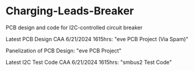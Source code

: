 # Charging-Leads-Breaker
PCB design and code for I2C-controlled circuit breaker

Latest PCB Design CAA 6/21/2024 1615hrs: "eve PCB Project (Via Spam)"

Panelization of PCB Design: "eve PCB Project"

Latest I2C Test Code CAA 6/21/2024 1615hrs: "smbus2 Test Code"
